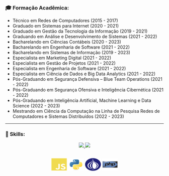 ### 🎓 Formação Acadêmica:

- Técnico em Redes de Computadores (2015 - 2017)
- Graduado em Sistemas para Internet (2020 - 2021)
- Graduado em Gestão da Tecnologia da Informação (2019 - 2021)
- Graduando em Análise e Desenvolvimento de Sistemas (2021 - 2022)
- Bacharelando em Ciências Contábeis (2020 - 2023)
- Bacharelando em Engenharia de Software (2021 - 2022)
- Bacharelando em Sistemas de Informação (2019 - 2023)
- Especialista em Marketing Digital (2021 - 2022)
- Especialista em Gestão de Projetos (2021 - 2022)
- Especialista em Engenharia de Software (2021 - 2022)
- Especialista em Ciência de Dados e Big Data Analytics (2021 - 2022)
- Pós-Graduando em Segurança Defensiva – Blue Team Operations (2021 - 2022)
- Pós-Graduando em Segurança Ofensiva e Inteligência Cibernética (2021 - 2022)
- Pós-Graduando em Inteligência Artificial, Machine Learning e Data Science (2022 - 2023)
- Mestrando em Ciência da Computação na Linha de Pesquisa Redes de Computadores e Sistemas Distribuídos (2022 - 2023)
___________________________________________________________________________________________________________________________________________________________________________________

### 💼 Skills:

<p align="center">
<a href="https://github.com/tacitoau/">
  <img height="160em" src="https://github-readme-stats.vercel.app/api?username=tacitoau&show_icons=true&theme=react&include_all_commits=true&count_private=true"/>
  <img height="160em" src="https://github-readme-stats.vercel.app/api/top-langs/?username=tacitoau&layout=compact&langs_count=7&theme=react"/>
</a>
</p>

<p align="center"><br>
  <img align="center" alt="JavaScript" height="40" width="50" src="https://raw.githubusercontent.com/devicons/devicon/master/icons/javascript/javascript-plain.svg">
  <img align="center" alt="Python" height="40" width="50" src="https://raw.githubusercontent.com/devicons/devicon/master/icons/python/python-original.svg">
  <img align="center" alt="Perl" height="40" width="50" src="https://raw.githubusercontent.com/devicons/devicon/master/icons/perl/perl-original.svg">
  <img align="center" alt="Perl" height="40" width="50" src="https://raw.githubusercontent.com/devicons/devicon/master/icons/php/php-original.svg">
</p>
